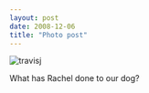 ```yaml
---
layout: post
date: 2008-12-06
title: "Photo post"
---
```

![travisj](/images/20d0211ed16597ce3eeee005d35410714fe0eeae39f3689babc771c572bad16f.jpg)

What has Rachel done to our dog?